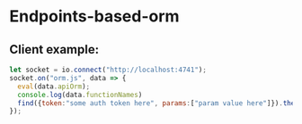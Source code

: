 # Endpoints-based-orm

## Client example:

```javascript
let socket = io.connect("http://localhost:4741");
socket.on("orm.js", data => {
  eval(data.apiOrm);
  console.log(data.functionNames)
  find({token:"some auth token here", params:["param value here"]}).then(data=>console.log(data))
});
```
